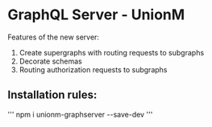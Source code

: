 # GraphQL Server - UnionM
Features of the new server:
1. Create supergraphs with routing requests to subgraphs
2. Decorate schemas
3. Routing authorization requests to subgraphs
## Installation rules:
'''
npm i unionm-graphserver --save-dev
'''
